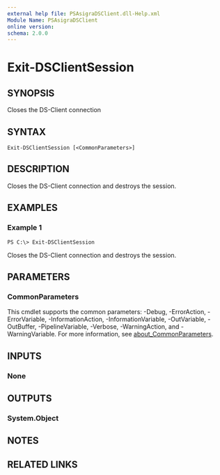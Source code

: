 ```yaml
---
external help file: PSAsigraDSClient.dll-Help.xml
Module Name: PSAsigraDSClient
online version:
schema: 2.0.0
---
```


# Exit-DSClientSession

## SYNOPSIS
Closes the DS-Client connection

## SYNTAX

```
Exit-DSClientSession [<CommonParameters>]
```

## DESCRIPTION
Closes the DS-Client connection and destroys the session.

## EXAMPLES

### Example 1
```
PS C:\> Exit-DSClientSession
```

Closes the DS-Client connection and destroys the session.

## PARAMETERS

### CommonParameters
This cmdlet supports the common parameters: -Debug, -ErrorAction, -ErrorVariable, -InformationAction, -InformationVariable, -OutVariable, -OutBuffer, -PipelineVariable, -Verbose, -WarningAction, and -WarningVariable. For more information, see [about_CommonParameters](http://go.microsoft.com/fwlink/?LinkID=113216).

## INPUTS

### None
## OUTPUTS

### System.Object
## NOTES

## RELATED LINKS
